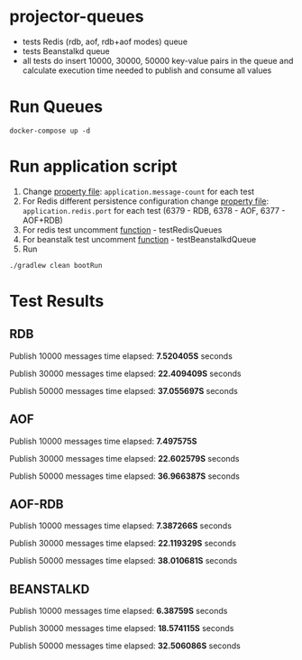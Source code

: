 # projector-queues
- tests Redis (rdb, aof, rdb+aof modes) queue
- tests Beanstalkd queue
- all tests do insert 10000, 30000, 50000 key-value pairs in the queue and calculate execution time needed to publish and consume all values

# Run Queues
```shell
docker-compose up -d
```

# Run application script
1. Change [property file](./app/src/main/resources/application.yml): `application.message-count` for each test
2. For Redis different persistence configuration change [property file](./app/src/main/resources/application.yml): `application.redis.port` 
for each test (6379 - RDB, 6378 - AOF, 6377 - AOF+RDB)
3. For redis test uncomment [function](./app/src/main/kotlin/com/jdum/projector/queues/AppApplication.kt) - testRedisQueues
4. For beanstalk test uncomment [function](./app/src/main/kotlin/com/jdum/projector/queues/AppApplication.kt) - testBeanstalkdQueue
5. Run
```shell
./gradlew clean bootRun
```

# Test Results

## RDB
Publish 10000 messages time elapsed: **7.520405S** seconds

Publish 30000 messages time elapsed: **22.409409S** seconds

Publish 50000 messages time elapsed: **37.055697S** seconds

## AOF
Publish 10000 messages time elapsed: **7.497575S** 

Publish 30000 messages time elapsed: **22.602579S** seconds

Publish 50000 messages time elapsed: **36.966387S** seconds

## AOF-RDB
Publish 10000 messages time elapsed: **7.387266S** seconds

Publish 30000 messages time elapsed: **22.119329S** seconds

Publish 50000 messages time elapsed: **38.010681S** seconds

## BEANSTALKD
Publish 10000 messages time elapsed: **6.38759S** seconds

Publish 30000 messages time elapsed: **18.574115S** seconds

Publish 50000 messages time elapsed: **32.506086S** seconds
